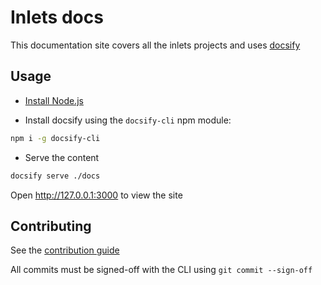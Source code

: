 # Inlets docs

This documentation site covers all the inlets projects and uses [docsify](https://docsify.js.org/#/)

## Usage

* [Install Node.js](https://nodejs.org/en/)

* Install docsify using the `docsify-cli` npm module:

```bash
npm i -g docsify-cli
```

* Serve the content

```bash
docsify serve ./docs
```

Open http://127.0.0.1:3000 to view the site

## Contributing

See the [contribution guide](https://github.com/inlets/inlets/blob/master/CONTRIBUTING.md)

All commits must be signed-off with the CLI using `git commit --sign-off`
